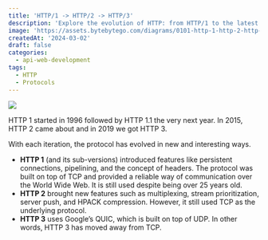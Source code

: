 ```yaml
---
title: 'HTTP/1 -> HTTP/2 -> HTTP/3'
description: 'Explore the evolution of HTTP: from HTTP/1 to the latest HTTP/3.'
image: 'https://assets.bytebytego.com/diagrams/0101-http-1-http-2-http-3.png'
createdAt: '2024-03-02'
draft: false
categories:
  - api-web-development
tags:
  - HTTP
  - Protocols
---
```


![](https://assets.bytebytego.com/diagrams/0101-http-1-http-2-http-3.png)

HTTP 1 started in 1996 followed by HTTP 1.1 the very next year. In 2015, HTTP 2 came about and in 2019 we got HTTP 3.

With each iteration, the protocol has evolved in new and interesting ways.

*   **HTTP 1** (and its sub-versions) introduced features like persistent connections, pipelining, and the concept of headers. The protocol was built on top of TCP and provided a reliable way of communication over the World Wide Web. It is still used despite being over 25 years old.
*   **HTTP 2** brought new features such as multiplexing, stream prioritization, server push, and HPACK compression. However, it still used TCP as the underlying protocol.
*   **HTTP 3** uses Google’s QUIC, which is built on top of UDP. In other words, HTTP 3 has moved away from TCP.
